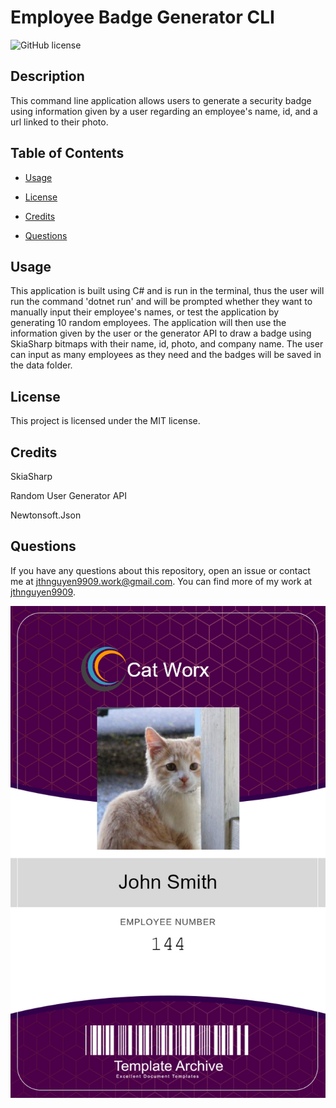 # Employee Badge Generator CLI
![GitHub license](https://img.shields.io/badge/license-MIT-blue.svg)

## Description

This command line application allows users to generate a security badge using information given by a user regarding an employee's name, id, and a url linked to their photo.

## Table of Contents

* [Usage](#usage)

* [License](#license)

* [Credits](#credits)

* [Questions](#questions)

## Usage

This application is built using C# and is run in the terminal, thus the user will run the command 'dotnet run' and will be prompted whether they want to manually input their employee's names, or test the application by generating 10 random employees. The application will then use the information given by the user or the generator API to draw a badge using SkiaSharp bitmaps with their name, id, photo, and company name. The user can input as many employees as they need and the badges will be saved in the data folder.

## License

This project is licensed under the MIT license.

## Credits

SkiaSharp

Random User Generator API

Newtonsoft.Json

## Questions

If you have any questions about this repository, open an issue or contact me at jthnguyen9909.work@gmail.com. You can find more of my work at [jthnguyen9909](https://github.com/jthnguyen9909).

![Screenshot of badge](./data/144_badge.png)